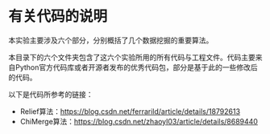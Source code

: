 # 有关代码的说明

本实验主要涉及六个部分，分别概括了几个数据挖掘的重要算法。

本目录下的六个文件夹包含了这六个实验所用的所有代码与工程文件。代码主要来自Python官方代码库或者开源者发布的优秀代码包，部分是基于此的一些修改后的代码。

以下是代码所参考的链接：

- Relief算法：<https://blog.csdn.net/ferrarild/article/details/18792613>
- ChiMerge算法：<https://blog.csdn.net/zhaoyl03/article/details/8689440>
